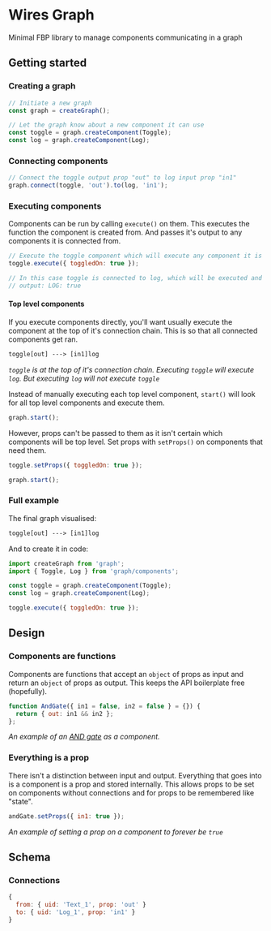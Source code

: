 # Wires Graph
Minimal FBP library to manage components communicating in a graph

## Getting started
### Creating a graph
```js
// Initiate a new graph
const graph = createGraph();

// Let the graph know about a new component it can use
const toggle = graph.createComponent(Toggle);
const log = graph.createComponent(Log);
```

### Connecting components
```js
// Connect the toggle output prop "out" to log input prop "in1"
graph.connect(toggle, 'out').to(log, 'in1');
```

### Executing components
Components can be run by calling `execute()` on them. This executes the function the component is created from. And passes it's output to any components it is connected from.

```js
// Execute the toggle component which will execute any component it is connected to.
toggle.execute({ toggledOn: true });

// In this case toggle is connected to log, which will be executed and log out the result.
// output: LOG: true
```

#### Top level components
If you execute components directly, you'll want usually execute the component at the top of it's connection chain. This is so that all connected components get ran. 

```txt
toggle[out] ---> [in1]log
```
_`toggle` is at the top of it's connection chain. Executing `toggle` will execute `log`. But executing `log` will not execute `toggle`_

Instead of manually executing each top level component, `start()` will look for all top level components and execute them.
```js
graph.start();
```

However, props can't be passed to them as it isn't certain which components will be top level. Set props with `setProps()` on components that need them.

```js
toggle.setProps({ toggledOn: true });

graph.start();
```

### Full example
The final graph visualised:
```txt
toggle[out] ---> [in1]log
```

And to create it in code:
```js
import createGraph from 'graph';
import { Toggle, Log } from 'graph/components';

const toggle = graph.createComponent(Toggle);
const log = graph.createComponent(Log);

toggle.execute({ toggledOn: true });
```

## Design
### Components are functions
Components are functions that accept an `object` of props as input and return an `object` of props as output. This keeps the API boilerplate free (hopefully).

```js
function AndGate({ in1 = false, in2 = false } = {}) {
  return { out: in1 && in2 };
};
```
_An example of an [AND gate](https://en.wikipedia.org/wiki/AND_gate) as a component._

### Everything is a prop
There isn't a distinction between input and output. Everything that goes into is a component is a prop and stored internally. This allows props to be set on components without connections and for props to be remembered like "state".

```js
andGate.setProps({ in1: true });
```
_An example of setting a prop on a component to forever be `true`_

## Schema
### Connections
```js
{
  from: { uid: 'Text_1', prop: 'out' }
  to: { uid: 'Log_1', prop: 'in1' }
}
```
